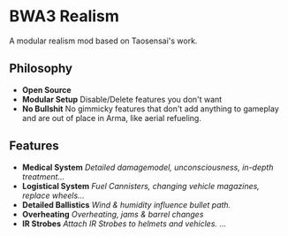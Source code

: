 BWA3 Realism
============

A modular realism mod based on Taosensai's work.


## Philosophy

*   **Open Source** 
*   **Modular Setup**
Disable/Delete features you don't want
*   **No Bullshit**
No gimmicky features that don't add anything to gameplay and are out of place in Arma, like aerial refueling.

## Features

- **Medical System**
*Detailed damagemodel, unconsciousness, in-depth treatment...*
- **Logistical System**
*Fuel Cannisters, changing vehicle magazines, replace wheels...*
- **Detailed Ballistics**
*Wind & humidity influence bullet path.*
- **Overheating**
*Overheating, jams & barrel changes*
- **IR Strobes**
*Attach IR Strobes to helmets and vehicles.*
...
